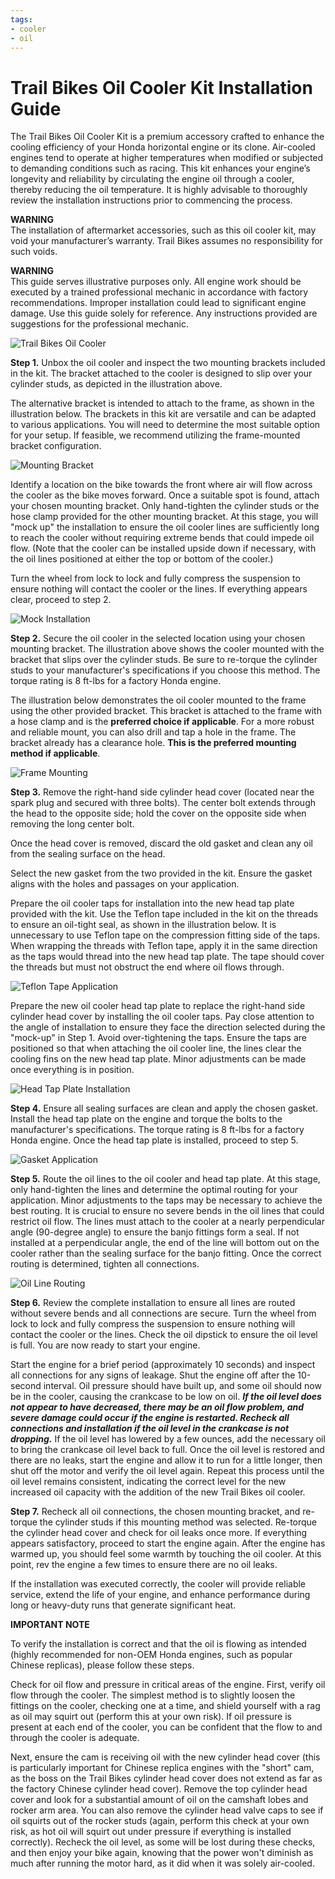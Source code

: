 ```yaml
---
tags:
- cooler
- oil
---
```


# Trail Bikes Oil Cooler Kit Installation Guide

The Trail Bikes Oil Cooler Kit is a premium accessory crafted to enhance the cooling efficiency of your Honda horizontal engine or its clone. Air-cooled engines tend to operate at higher temperatures when modified or subjected to demanding conditions such as racing. This kit enhances your engine’s longevity and reliability by circulating the engine oil through a cooler, thereby reducing the oil temperature. It is highly advisable to thoroughly review the installation instructions prior to commencing the process.

**WARNING**  
The installation of aftermarket accessories, such as this oil cooler kit, may void your manufacturer’s warranty. Trail Bikes assumes no responsibility for such voids.

**WARNING**  
This guide serves illustrative purposes only. All engine work should be executed by a trained professional mechanic in accordance with factory recommendations. Improper installation could lead to significant engine damage. Use this guide solely for reference. Any instructions provided are suggestions for the professional mechanic.

![Trail Bikes Oil Cooler](../../../static/img/xr50.jpg)

**Step 1.** Unbox the oil cooler and inspect the two mounting brackets included in the kit. The bracket attached to the cooler is designed to slip over your cylinder studs, as depicted in the illustration above.

The alternative bracket is intended to attach to the frame, as shown in the illustration below. The brackets in this kit are versatile and can be adapted to various applications. You will need to determine the most suitable option for your setup. If feasible, we recommend utilizing the frame-mounted bracket configuration.

![Mounting Bracket](../../../static/img/image2.jpg)

Identify a location on the bike towards the front where air will flow across the cooler as the bike moves forward. Once a suitable spot is found, attach your chosen mounting bracket. Only hand-tighten the cylinder studs or the hose clamp provided for the other mounting bracket. At this stage, you will "mock up" the installation to ensure the oil cooler lines are sufficiently long to reach the cooler without requiring extreme bends that could impede oil flow. (Note that the cooler can be installed upside down if necessary, with the oil lines positioned at either the top or bottom of the cooler.)

Turn the wheel from lock to lock and fully compress the suspension to ensure nothing will contact the cooler or the lines. If everything appears clear, proceed to step 2.

![Mock Installation](../../../static/img/Untitled-6.jpg)

**Step 2.** Secure the oil cooler in the selected location using your chosen mounting bracket. The illustration above shows the cooler mounted with the bracket that slips over the cylinder studs. Be sure to re-torque the cylinder studs to your manufacturer's specifications if you choose this method. The torque rating is 8 ft-lbs for a factory Honda engine.

The illustration below demonstrates the oil cooler mounted to the frame using the other provided bracket. This bracket is attached to the frame with a hose clamp and is the **preferred choice if applicable**. For a more robust and reliable mount, you can also drill and tap a hole in the frame. The bracket already has a clearance hole. **This is the preferred mounting method if applicable**.

![Frame Mounting](../../../static/img/capture2.jpg)

**Step 3.** Remove the right-hand side cylinder head cover (located near the spark plug and secured with three bolts). The center bolt extends through the head to the opposite side; hold the cover on the opposite side when removing the long center bolt.

Once the head cover is removed, discard the old gasket and clean any oil from the sealing surface on the head.

Select the new gasket from the two provided in the kit. Ensure the gasket aligns with the holes and passages on your application.

Prepare the oil cooler taps for installation into the new head tap plate provided with the kit. Use the Teflon tape included in the kit on the threads to ensure an oil-tight seal, as shown in the illustration below. It is unnecessary to use Teflon tape on the compression fitting side of the taps. When wrapping the threads with Teflon tape, apply it in the same direction as the taps would thread into the new head tap plate. The tape should cover the threads but must not obstruct the end where oil flows through.

![Teflon Tape Application](../../../static/img/Untitled-7.jpg)

Prepare the new oil cooler head tap plate to replace the right-hand side cylinder head cover by installing the oil cooler taps. Pay close attention to the angle of installation to ensure they face the direction selected during the "mock-up" in Step 1. Avoid over-tightening the taps. Ensure the taps are positioned so that when attaching the oil cooler line, the lines clear the cooling fins on the new head tap plate. Minor adjustments can be made once everything is in position.

![Head Tap Plate Installation](../../../static/img/Untitled-8.jpg)

**Step 4.** Ensure all sealing surfaces are clean and apply the chosen gasket. Install the head tap plate on the engine and torque the bolts to the manufacturer's specifications. The torque rating is 8 ft-lbs for a factory Honda engine. Once the head tap plate is installed, proceed to step 5.

![Gasket Application](../../../static/img/Capture3.jpg)

**Step 5.** Route the oil lines to the oil cooler and head tap plate. At this stage, only hand-tighten the lines and determine the optimal routing for your application. Minor adjustments to the taps may be necessary to achieve the best routing. It is crucial to ensure no severe bends in the oil lines that could restrict oil flow. The lines must attach to the cooler at a nearly perpendicular angle (90-degree angle) to ensure the banjo fittings form a seal. If not installed at a perpendicular angle, the end of the line will bottom out on the cooler rather than the sealing surface for the banjo fitting. Once the correct routing is determined, tighten all connections.

![Oil Line Routing](../../../static/img/Untitled-9.jpg)

**Step 6.** Review the complete installation to ensure all lines are routed without severe bends and all connections are secure. Turn the wheel from lock to lock and fully compress the suspension to ensure nothing will contact the cooler or the lines. Check the oil dipstick to ensure the oil level is full. You are now ready to start your engine.

Start the engine for a brief period (approximately 10 seconds) and inspect all connections for any signs of leakage. Shut the engine off after the 10-second interval. Oil pressure should have built up, and some oil should now be in the cooler, causing the crankcase to be low on oil. ***If the oil level does not appear to have decreased, there may be an oil flow problem, and severe damage could occur if the engine is restarted. Recheck all connections and installation if the oil level in the crankcase is not dropping.*** If the oil level has lowered by a few ounces, add the necessary oil to bring the crankcase oil level back to full. Once the oil level is restored and there are no leaks, start the engine and allow it to run for a little longer, then shut off the motor and verify the oil level again. Repeat this process until the oil level remains consistent, indicating the correct level for the new increased oil capacity with the addition of the new Trail Bikes oil cooler.

**Step 7.** Recheck all oil connections, the chosen mounting bracket, and re-torque the cylinder studs if this mounting method was selected. Re-torque the cylinder head cover and check for oil leaks once more. If everything appears satisfactory, proceed to start the engine again. After the engine has warmed up, you should feel some warmth by touching the oil cooler. At this point, rev the engine a few times to ensure there are no oil leaks.

If the installation was executed correctly, the cooler will provide reliable service, extend the life of your engine, and enhance performance during long or heavy-duty runs that generate significant heat.

**IMPORTANT NOTE**

To verify the installation is correct and that the oil is flowing as intended (highly recommended for non-OEM Honda engines, such as popular Chinese replicas), please follow these steps.

Check for oil flow and pressure in critical areas of the engine. First, verify oil flow through the cooler. The simplest method is to slightly loosen the fittings on the cooler, checking one at a time, and shield yourself with a rag as oil may squirt out (perform this at your own risk). If oil pressure is present at each end of the cooler, you can be confident that the flow to and through the cooler is adequate.

Next, ensure the cam is receiving oil with the new cylinder head cover (this is particularly important for Chinese replica engines with the "short" cam, as the boss on the Trail Bikes cylinder head cover does not extend as far as the factory Chinese cylinder head cover). Remove the top cylinder head cover and look for a substantial amount of oil on the camshaft lobes and rocker arm area. You can also remove the cylinder head valve caps to see if oil squirts out of the rocker studs (again, perform this check at your own risk, as hot oil will squirt out under pressure if everything is installed correctly). Recheck the oil level, as some will be lost during these checks, and then enjoy your bike again, knowing that the power won't diminish as much after running the motor hard, as it did when it was solely air-cooled.
